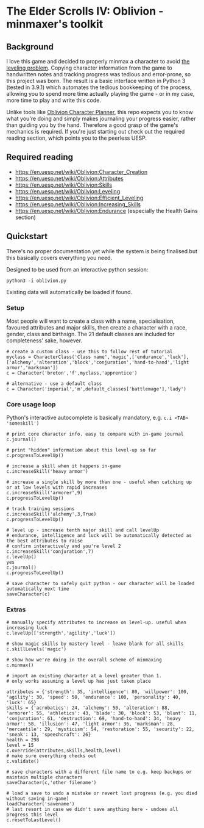 # The Elder Scrolls IV: Oblivion - minmaxer's toolkit
## Background
I love this game and decided to properly minmax a character to avoid [the leveling problem](https://en.uesp.net/wiki/Oblivion:Leveling#The_Leveling_Problem).
Copying character information from the game to handwritten notes and tracking progress was tedious and error-prone, so this project was born.
The result is a basic interface written in Python 3 (tested in 3.9.1) which automates the tedious bookkeeping of the process, allowing you to spend more time actually playing the game - or in my case, more time to play and write this code.

Unlike tools like [Oblivion Character Planner](https://github.com/rdoll/ocp), this repo expects you to know what you're doing and simply makes journaling your progress easier, rather than guiding you by the hand.
Therefore a good grasp of the game's mechanics is required.
If you're just starting out check out the required reading section, which points you to the peerless UESP.

## Required reading
- https://en.uesp.net/wiki/Oblivion:Character_Creation
- https://en.uesp.net/wiki/Oblivion:Attributes
- https://en.uesp.net/wiki/Oblivion:Skills
- https://en.uesp.net/wiki/Oblivion:Leveling
- https://en.uesp.net/wiki/Oblivion:Efficient_Leveling
- https://en.uesp.net/wiki/Oblivion:Increasing_Skills
- https://en.uesp.net/wiki/Oblivion:Endurance (especially the Health Gains section)

## Quickstart
There's no proper documentation yet while the system is being finalised but this basically covers everything you need.

Designed to be used from an interactive python session:
```
python3 -i oblivion.py
```
Existing data will automatically be loaded if found.

### Setup
Most people will want to create a class with a name, specialisation, favoured attributes and major skills, then create a character with a race, gender, class and birthsign.
The 21 default classes are included for completeness' sake, however.
```
# create a custom class - use this to follow rest of tutorial
myclass = CharacterClass('Class name','magic',['endurance','luck'],['alchemy','alteration','block','conjuration','hand-to-hand','light armor','marksman'])
c = Character('breton','f',myclass,'apprentice')

# alternative - use a default class
c = Character('imperial','m',default_classes['battlemage'],'lady')
```

### Core usage loop
Python's interactive autocomplete is basically mandatory, e.g. `c.i <TAB> 'someskill')`
```
# print core character info. easy to compare with in-game journal
c.journal()

# print "hidden" information about this level-up so far
c.progressToLevelUp()

# increase a skill when it happens in-game
c.increaseSkill('heavy armor')

# increase a single skill by more than one - useful when catching up or at low levels with rapid increases
c.increaseSkill('armorer',9)
c.progressToLevelUp()

# track training sessions
c.increaseSkill('alchemy',3,True)
c.progressToLevelUp()

# level up - increase tenth major skill and call levelUp
# endurance, intelligence and luck will be automatically detected as the best attributes to raise
# confirm interactively and you're level 2
c.increaseSkill('conjuration',7)
c.levelUp()
yes
c.journal()
c.progressToLevelUp()

# save character to safely quit python - our character will be loaded automatically next time
saveCharacter(c)
```

### Extras
```
# manually specify attributes to increase on level-up. useful when increasing luck
c.levelUp(['strength','agility','luck'])

# show magic skills by mastery level - leave blank for all skills
c.skillLevels('magic')

# show how we're doing in the overall scheme of minmaxing
c.minmax()

# import an existing character at a level greater than 1.
# only works assuming a level up has just taken place

attributes = {'strength': 35, 'intelligence': 80, 'willpower': 100, 'agility': 30, 'speed': 50, 'endurance': 100, 'personality': 40, 'luck': 65}
skills = {'acrobatics': 24, 'alchemy': 50, 'alteration': 88, 'armorer': 55, 'athletics': 43, 'blade': 30, 'block': 53, 'blunt': 11, 'conjuration': 61, 'destruction': 69, 'hand-to-hand': 34, 'heavy armor': 58, 'illusion': 47, 'light armor': 36, 'marksman': 28, 'mercantile': 29, 'mysticism': 54, 'restoration': 55, 'security': 22, 'sneak': 13, 'speechcraft': 26}
health = 298
level = 15
c.override(attributes,skills,health,level)
# make sure everything checks out
c.validate()

# save characters with a different file name to e.g. keep backups or maintain multiple characters
saveCharacter(c,'other filename')

# load a save to undo a mistake or revert lost progress (e.g. you died without saving in-game)
loadCharacter('savename')
# last resort in case we didn't save anything here - undoes all progress this level
c.resetToLastLevel()
```
